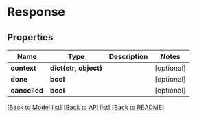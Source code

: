 # Response

## Properties
Name | Type | Description | Notes
------------ | ------------- | ------------- | -------------
**context** | **dict(str, object)** |  | [optional] 
**done** | **bool** |  | [optional] 
**cancelled** | **bool** |  | [optional] 

[[Back to Model list]](../README.md#documentation-for-models) [[Back to API list]](../README.md#documentation-for-api-endpoints) [[Back to README]](../README.md)

